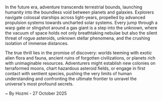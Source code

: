 
In the future era, adventure transcends terrestrial bounds, launching humanity into the boundless void between planets and galaxies. Explorers navigate colossal starships across light-years, propelled by advanced propulsion systems towards uncharted solar systems. Every jump through a warp gate or slingshot around a gas giant is a step into the unknown, where the vacuum of space holds not only breathtaking nebulae but also the silent threat of rogue asteroids, unknown stellar phenomena, and the crushing isolation of immense distances.

The true thrill lies in the promise of discovery: worlds teeming with exotic alien flora and fauna, ancient ruins of forgotten civilizations, or planets rich with unimaginable resources. Adventurers might establish new colonies on terraformed moons, chart hazardous asteroid fields, or engage in first contact with sentient species, pushing the very limits of human understanding and confronting the ultimate frontier to unravel the universe's most profound secrets.

~ By Hozmi - 27 October 2025
